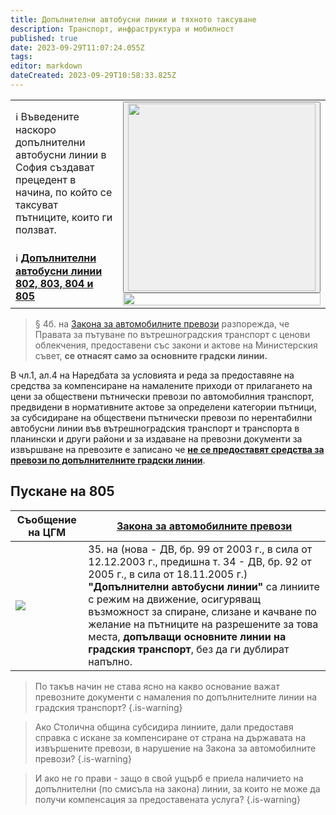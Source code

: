 ```yaml
---
title: Допълнителни автобусни линии и тяхното таксуване 
description: Транспорт, инфраструктура и мобилност
published: true
date: 2023-09-29T11:07:24.055Z
tags: 
editor: markdown
dateCreated: 2023-09-29T10:58:33.825Z
---
```


<table style="width:100%"><tr><td>ℹ️ Въведените наскоро допълнителни автобусни линии в София създават прецедент в начина, по който се таксуват пътниците, които ги ползват.<br></td><td rowspan="2"><div class="dropdown"><button class="imgbtn"><img src="https://drive.google.com/uc?id=1bn4vPTHQIyd9dOO7Og3Ux7KzUMLOKzQ1" width="300px"></button><div class="dropdown-content">
 <img src="https://drive.google.com/uc?id=1bn4vPTHQIyd9dOO7Og3Ux7KzUMLOKzQ1" width="100%"></div></div></td></tr><tr><td>ℹ️ <a href="http://trinmo.org/bg/news/20230806-avtobusi-dovejdashti"><b>Допълнителни автобусни линии 802, 803, 804 и 805</b></a></td></tr></table>  
 

> § 4б. на [Закона за автомобилните превози](https://lex.bg/laws/ldoc/2134681088) разпорежда, че Правата за пътуване по вътрешноградския транспорт с ценови облекчения, предоставени със закони и актове на Министерския съвет, **се отнасят само за основните градски линии.**

В чл.1, ал.4 на Наредбата за условията и реда за предоставяне на средства за компенсиране на намалените приходи от прилагането на цени за обществени пътнически превози по автомобилния транспорт, предвидени в нормативните актове за определени категории пътници, за субсидиране на обществени пътнически превози по нерентабилни автобусни линии във вътрешноградския транспорт и транспорта в планински и други райони и за издаване на превозни документи за извършване на превозите е записано че **<u>не се предоставят средства за превози по допълнителните градски линии</u>**.

## Пускане на 805

|Съобщение на ЦГМ|[Закона за автомобилните превози](https://lex.bg/laws/ldoc/2134681088)|
|---|---|
|<img src="https://drive.google.com/uc?id=1_nawzEtTMMXArLXx2gB0z1ZYunLEFHet">|35. на  (нова - ДВ, бр. 99 от 2003 г., в сила от 12.12.2003 г., предишна т. 34 - ДВ, бр. 92 от 2005 г., в сила от 18.11.2005 г.) **"Допълнителни автобусни линии"** са линиите с режим на движение, осигуряващ възможност за спиране, слизане и качване по желание на пътниците на разрешените за това места, **допълващи основните линии на градския транспорт**, без да ги дублират напълно. |
 

> По такъв начин не става ясно на какво основание важат превозните документи с намаления по допълнителните линии на градския транспорт?
{.is-warning}

> Ако Столична община субсидира линиите, дали предоставя справка с искане за компенсиране от страна на държавата на извършените превози, в нарушение на Закона за автомобилните превози?
{.is-warning}

> И ако не го прави - защо в свой ущърб е приела наличието на допълнителни (по смисъла на закона) линии, за които не може да получи компенсация за предоставената услуга?
{.is-warning}
